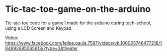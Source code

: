# Tic-tac-toe-game-on-the-arduino
Tic-tac-toe code for a game I made for the arduino during tech-school,
using a LCD Screen and Keypad.

Video:
https://www.facebook.com/felipe.paula.7587/videos/vb.100005746477218/184692685065613/?type=3&theater
